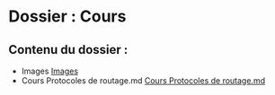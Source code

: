 # Dossier : Cours
 
 ## Contenu du dossier : 
- Images [Images](./Images)
- Cours Protocoles de routage.md [Cours Protocoles de routage.md](./Cours_Protocoles_de_routage.md)
